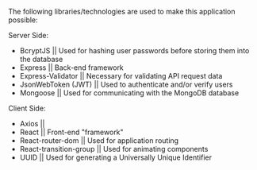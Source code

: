 The following libraries/technologies are used to make this application possible:

Server Side:
* BcryptJS || Used for hashing user passwords before storing them into the database
* Express || Back-end framework
* Express-Validator || Necessary for validating API request data
* JsonWebToken (JWT) || Used to authenticate and/or verify users
* Mongoose || Used for communicating with the MongoDB database

Client Side:
* Axios ||
* React || Front-end "framework"
* React-router-dom || Used for application routing
* React-transition-group || Used for animating components
* UUID || Used for generating a Universally Unique Identifier
